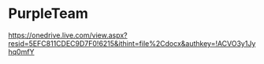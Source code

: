# PurpleTeam

https://onedrive.live.com/view.aspx?resid=5EFC811CDEC9D7F0!6215&ithint=file%2Cdocx&authkey=!ACVO3y1Jyhq0mfY
